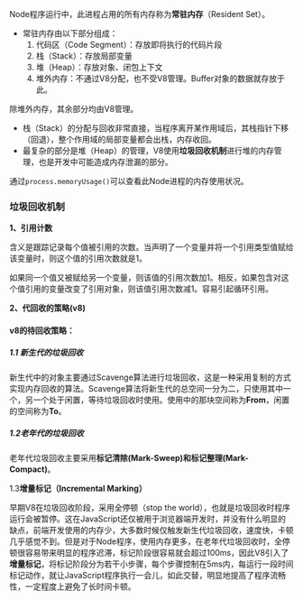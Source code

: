 Node程序运行中，此进程占用的所有内存称为**常驻内存**（Resident Set）。

* 常驻内存由以下部分组成：
  1. 代码区（Code Segment）：存放即将执行的代码片段
  2. 栈（Stack）：存放局部变量
  3. 堆（Heap）：存放对象、闭包上下文
  4. 堆外内存：不通过V8分配，也不受V8管理。Buffer对象的数据就存放于此。

除堆外内存，其余部分均由V8管理。

* 栈（Stack）的分配与回收非常直接，当程序离开某作用域后，其栈指针下移（回退），整个作用域的局部变量都会出栈，内存收回。
* 最复杂的部分是堆（Heap）的管理，V8使用**垃圾回收机制**进行堆的内存管理，也是开发中可能造成内存泄漏的部分。

通过`process.memoryUsage()`可以查看此Node进程的内存使用状况。

### 垃圾回收机制

**1、引用计数**

含义是跟踪记录每个值被引用的次数。当声明了一个变量并将一个引用类型值赋给该变量时，则这个值的引用次数就是1。

如果同一个值又被赋给另一个变量，则该值的引用次数加1。相反，如果包含对这个值引用的变量改变了引用对象，则该值引用次数减1。容易引起循环引用。

**2、代回收的策略\(v8\)**

#### v8的待回收策略：

##### 1.1 **新生代的垃圾回收**

新生代中的对象主要通过Scavenge算法进行垃圾回收，这是一种采用复制的方式实现内存回收的算法。Scavenge算法将新生代的总空间一分为二，只使用其中一个，另一个处于闲置，等待垃圾回收时使用。使用中的那块空间称为**From**，闲置的空间称为**To**。

##### 1.2**老年代的垃圾回收**

老年代垃圾回收主要采用**标记清除\(Mark-Sweep\)**和**标记整理\(Mark-Compact\)**。

1.3**增量标记（Incremental Marking）**

早期V8在垃圾回收阶段，采用全停顿（stop the world），也就是垃圾回收时程序运行会被暂停。这在JavaScript还仅被用于浏览器端开发时，并没有什么明显的缺点，前端开发使用的内存少，大多数时候仅触发新生代垃圾回收，速度快，卡顿几乎感觉不到。但是对于Node程序，使用内存更多，在老年代垃圾回收时，全停顿很容易带来明显的程序迟滞，标记阶段很容易就会超过100ms，因此V8引入了**增量标记**，将标记阶段分为若干小步骤，每个步骤控制在5ms内，每运行一段时间标记动作，就让JavaScript程序执行一会儿，如此交替，明显地提高了程序流畅性，一定程度上避免了长时间卡顿。

